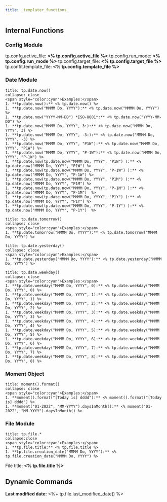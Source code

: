```yaml
---
title: _templater_functions_
---
```

## Internal Functions
### Config Module
tp.confg.active_file: **<% tp.config.active_file %>**
tp.config.run_mode: **<% tp.config.run_mode %>**
tp.config.target_file: **<% tp.config.target_file %>**
tp.confit.template_file: **<% tp.config.template_file %>**
### Date Module
```ad-example
title: tp.date.now()
collapse: close
<span style="color:cyan">Examples:</span>
1. **tp.date.now():** <% tp.date.now() %>
1. **tp.date.now("MMMM Do, YYYY"):** <% tp.date.now("MMMM Do, YYYY") %>
1. **tp.date.now("YYYY-MM-DD") *ISO-8601*:** <% tp.date.now("YYYY-MM-DD") %>
1. **tp.date.now("MMMM Do, YYYY", 3:):** <% tp.date.now("MMMM Do, YYYY", 3) %>
1. **tp.date.now("MMMM Do, YYYY", -3:):** <% tp.date.now("MMMM Do, YYYY", -3) %>
1. **tp.date.now("MMMM Do, YYYY", "P1W"):** <% tp.date.now("MMMM Do, YYYY", "P1W") %>
1. **tp.date.now("MMMM Do, YYYY", "P-1W"):** <% tp.date.now("MMMM Do, YYYY", "P-1W") %>
1. **tp.date.now(tp.date.now("MMMM Do, YYYY", "P1W") ):** <% tp.date.now("MMMM Do, YYYY", "P1W") %>
1. **tp.date.now(tp.date.now("MMMM Do, YYYY", "P-1W") ):** <% tp.date.now("MMMM Do, YYYY", "P-1W") %>
1. **tp.date.now(tp.date.now("MMMM Do, YYYY", "P1M") ):** <% tp.date.now("MMMM Do, YYYY", "P1M") %>
1. **tp.date.now(tp.date.now("MMMM Do, YYYY", "P-1M") ):** <% tp.date.now("MMMM Do, YYYY", "P-1M")  %>
1. **tp.date.now(tp.date.now("MMMM Do, YYYY", "P1Y") ):** <% tp.date.now("MMMM Do, YYYY", "P1Y") %>
1. **tp.date.now(tp.date.now("MMMM Do, YYYY", "P-1Y") ):** <% tp.date.now("MMMM Do, YYYY", "P-1Y")  %>
```
```ad-example
title: tp.date.tomorrow()
collapse: close
<span style="color:cyan">Examples:</span>
1. **tp.date.tomorrow("MMMM Do, YYYY"):** <% tp.date.tomorrow("MMMM Do, YYYY") %>
```
```ad-example
title: tp.date.yesterday()
collapse: close
<span style="color:cyan">Examples:</span>
1. **tp.date.yesterday("MMMM Do, YYYY"):** <% tp.date.yesterday("MMMM Do, YYYY") %>
```
```ad-example
title: tp.date.weekday()
collapse: close
<span style="color:cyan">Examples:</span>
1. **tp.date.weekday("MMMM Do, YYYY", 0):** <% tp.date.weekday("MMMM Do, YYYY", 0) %>
1. **tp.date.weekday("MMMM Do, YYYY", 1):** <% tp.date.weekday("MMMM Do, YYYY", 1) %>
1. **tp.date.weekday("MMMM Do, YYYY", 2):** <% tp.date.weekday("MMMM Do, YYYY", 2) %>
1. **tp.date.weekday("MMMM Do, YYYY", 3):** <% tp.date.weekday("MMMM Do, YYYY", 3) %>
1. **tp.date.weekday("MMMM Do, YYYY", 4):** <% tp.date.weekday("MMMM Do, YYYY", 4) %>
1. **tp.date.weekday("MMMM Do, YYYY", 5):** <% tp.date.weekday("MMMM Do, YYYY", 5) %>
1. **tp.date.weekday("MMMM Do, YYYY", 6):** <% tp.date.weekday("MMMM Do, YYYY", 6) %>
1. **tp.date.weekday("MMMM Do, YYYY", 7):** <% tp.date.weekday("MMMM Do, YYYY", 7) %>
1. **tp.date.weekday("MMMM Do, YYYY", 8):** <% tp.date.weekday("MMMM Do, YYYY", 8) %>
```
### Moment Object
```ad-example
title: moment().format()
collapse: close
<span style="color:cyan">Examples:</span>
1. **moment().format("[Today is] dddd"):** <% moment().format("[Today is] dddd") %>
1. **moment("01-2022", "MM-YYYY").daysInMonth():** <% moment("01-2022", "MM-YYYY").daysInMonth() %>
```

### File Module
```ad-example
title: tp.file.*
collapse:close
<span style="color:cyan">Examples:</span>
1. **tp.file.title:** <% tp.file.title %>
1. **tp.file.creation_date("MMMM Do, YYYY"):** <% tp.file.creation_date("MMMM Do, YYYY") %>
```
File title: **<% tp.file.title %>**
## Dynamic Commands
**Last modified date:** <%+ tp.file.last_modified_date() %>